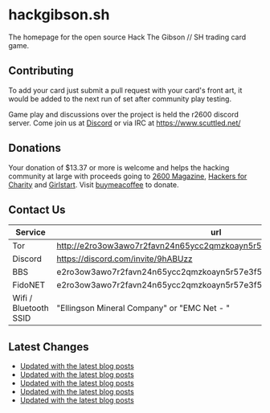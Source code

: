 # hackgibson.sh
The homepage for the open source Hack The Gibson // SH trading card game.


## Contributing

To add your card just submit a pull request with your card's front art, it would be added to the next run of set after community play testing.

Game play and discussions over the project is held the r2600 discord server. Come join us at [Discord](https://discord.com/invite/9hABUzz) or via IRC at https://www.scuttled.net/


## Donations

Your donation of $13.37 or more is welcome and helps the hacking community at large with proceeds going to [2600 Magazine](https://2600.com/), [Hackers for Charity](https://hackersforcharity.org) and [Girlstart](https://girlstart.org).  Visit [buymeacoffee](https://www.buymeacoffee.com/hackgibson.sh) to donate.


## Contact Us

Service | url
-|-
Tor | http://e2ro3ow3awo7r2favn24n65ycc2qmzkoayn5r57e3f56nvjwdcgg32ad.onion
Discord | https://discord.com/invite/9hABUzz
BBS | e2ro3ow3awo7r2favn24n65ycc2qmzkoayn5r57e3f56nvjwdcgg32ad.onion:23
FidoNET | e2ro3ow3awo7r2favn24n65ycc2qmzkoayn5r57e3f56nvjwdcgg32ad.onion:24554
Wifi / Bluetooth SSID | "Ellingson Mineral Company" or "EMC Net - <fidonet address>"

## Latest Changes
<!-- BLOG-POST-LIST:START -->
- [Updated with the latest blog posts](https://github.com/DFW2600/hackgibson.sh/commit/bde5193c5759cd41419f695ec50759ef5b575d55)
- [Updated with the latest blog posts](https://github.com/DFW2600/hackgibson.sh/commit/14eaa0d33b0760c900a915f5d23ca5938d58866c)
- [Updated with the latest blog posts](https://github.com/DFW2600/hackgibson.sh/commit/dd78877d779f862b3b9b93126c3fa9057ca38562)
- [Updated with the latest blog posts](https://github.com/DFW2600/hackgibson.sh/commit/a2e7d986a224103896b2d44bf1b54761a07dd37b)
- [Updated with the latest blog posts](https://github.com/DFW2600/hackgibson.sh/commit/ed370d0fdc5de7fef8a6e69af502e1a974ef48b5)
<!-- BLOG-POST-LIST:END -->
